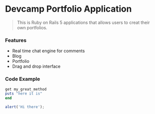 # Devcamp Portfolio Application

>This is Ruby on Rails 5 applications that allows users to creat their own portfolios.

### Features

- Real time chat engine for comments
- Blog
- Portfolio
- Drag and drop interface

### Code Example

```ruby
get my_great_method
puts "here it is"
end
```

```javascript
alert('Hi there');
```